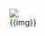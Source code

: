 <script setup>
const img = 'DALL·E - 3D rendering of a cute baby penguin coding, digital art'
</script>

<figure>
  <img src="/home.png" :alt="img" :title="img">
  <figcaption>{{img}}</figcaption>
</figure>